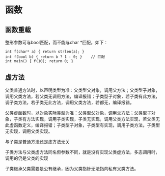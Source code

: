 # 函数

## 函数重载

整形参数可与bool匹配，而不能与char *匹配，如下：  
```
int f(char* a) { return strlen(a); }
int f(bool b) { return b ? 1 : 0; }    // 匹配
int main() { f(10); return 0; }
```

## 虚方法

父类普通方法时，以声明类型为准：父类型父对象，调用父方法；父类型子对象，调用父类方法，若父类无调用方法，编译报错；子类型子对象，若子类有此方法，调子类方法，若子类无此方法，调用父类方法，若都无，编译报错。  

父类虚函数时，以对象实际类型为准：父类型父对象，调用父方法；父类型子对象，子类有方法实现，调用子类实现，子类无实现，调用父类方法实现，若父类无此虚函数定义，编译报错；子类型子对象，子类型有实现，调用子类方法，子类型无实现，调用父类实现。  

与子类是普通方法还是虚方法无关  

子类方法与父类虚方法同名但参数不同，就是没有实现父类虚方法，多态调用时，调用的仍是父类的实现    

子类继承父类需要是公有继承，因为父类指针无法指向私有父类方法。  
